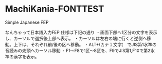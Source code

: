 # MachiKania-FONTTEST
Simple Japanese FEP

なんちゃって日本語入力FEP
仕様は下記の通り
・画面下部へ1区分の文字を表示し、カーソルで選択後上部へ表示。
・カーソルは左右の端に行くと逆側へ移動。上下は、それぞれ前/後の区へ移動。
・ALT+(カナ１文字） でJIS第1水準の音読みの先頭へカーソル移動
・F1～F8で1区～8区を、F9でJIS第1,F10で第2水準の漢字を表示。
